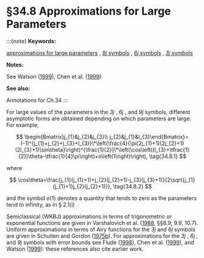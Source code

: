 # §34.8 Approximations for Large Parameters

:::{note}
**Keywords:**

[approximations for large parameters](http://dlmf.nist.gov/search/search?q=approximations%20for%20large%20parameters) , [$\mathit{9j}$ symbols](http://dlmf.nist.gov/search/search?q=ninej%20symbols) , [$\mathit{6j}$ symbols](http://dlmf.nist.gov/search/search?q=sixj%20symbols) , [$\mathit{3j}$ symbols](http://dlmf.nist.gov/search/search?q=threej%20symbols)

**Notes:**

See Watson ([1999](./bib/W.html#bib2382 "Asymptotic approximations for certain 6 - j and 9 - j symbols")), Chen et al. ([1999](./bib/C.html#bib478 "Asymptotics of Racah coefficients and polynomials")).

**See also:**

Annotations for Ch.34
:::

For large values of the parameters in the $\mathit{3j}$ , $\mathit{6j}$ , and $\mathit{9j}$ symbols, different asymptotic forms are obtained depending on which parameters are large. For example,


<a id="E1"></a>
$$
\begin{Bmatrix}j_{1}&j_{2}&j_{3}\\
j_{2}&j_{1}&l_{3}\end{Bmatrix}=(-1)^{j_{1}+j_{2}+j_{3}+l_{3}}\*\left(\frac{4}{\pi(2j_{1}+1)(2j_{2}+1)(2l_{3}+1)\sin\theta}\right)^{\frac{1}{2}}\*\left(\cos\left((l_{3}+\tfrac{1}{2})\theta-\tfrac{1}{4}\pi\right)+o\left(1\right)\right), \tag{34.8.1}
$$

where


<a id="E2"></a>
$$
\cos\theta=\frac{j_{1}(j_{1}+1)+j_{2}(j_{2}+1)-j_{3}(j_{3}+1)}{2\sqrt{j_{1}(j_{1}+1)j_{2}(j_{2}+1)}}, \tag{34.8.2}
$$

and the symbol $o\left(1\right)$ denotes a quantity that tends to zero as the parameters tend to infinity, as in § 2.1(i) .

Semiclassical (WKBJ) approximations in terms of trigonometric or exponential functions are given in Varshalovich et al. ([1988](./bib/V.html#bib2323 "Quantum Theory of Angular Momentum"), §§8.9, 9.9, 10.7). Uniform approximations in terms of Airy functions for the $\mathit{3j}$ and $\mathit{6j}$ symbols are given in Schulten and Gordon ([1975b](./bib/S.html#bib2025 "Semiclassical approximations to ⁢ 3 j - and ⁢ 6 j -coefficients for quantum-mechanical coupling of angular momenta")). For approximations for the $\mathit{3j}$ , $\mathit{6j}$ , and $\mathit{9j}$ symbols with error bounds see Flude ([1998](./bib/F.html#bib812 "The Edmonds asymptotic formulas for the ⁢ 3 j and ⁢ 6 j symbols")), Chen et al. ([1999](./bib/C.html#bib478 "Asymptotics of Racah coefficients and polynomials")), and Watson ([1999](./bib/W.html#bib2382 "Asymptotic approximations for certain 6 - j and 9 - j symbols")): these references also cite earlier work.
